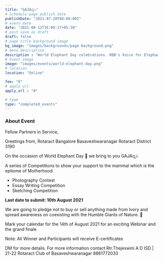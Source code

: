 ```yaml
---
title: "GAJAದ್ವನಿ"
# Schedule page publish date
publishDate: "2021-07-28T08:00:00Z"
# event date
date: "2021-08-12T16:00:17+05:30"
# post save as draft
draft: false
# page title background image
bg_image: "images/backgrounds/page-background.png"
# meta description
description : "World Elephant Day celebrations. RBB's Voice for Elephants!"
# Event image
image: "images/events/world-elephant-day.png"
# location
location: "Online"

fee: "0"
# apply url
apply_url : "#"

# type
type: "completed_events"
---
```


### About Event

Fellow Partners in Service,

Greetings from,
Rotaract Bangalore Basaveshwaranagar
Rotaract District 3190

On the occasion of World Elephant Day 🐘 we bring to you GAJAದ್ವನಿ

A series of Competitions to show your support to the mammal which is the epitome of Motherhood.
- Photography Contest
- Essay Writing Competition
- Sketching Competition
  
**Last date to submit: 10th August 2021**

We are going to pledge not to buy or sell anything made from Ivory and spread awareness on coexisting with the Humble Giants of Nature. 🐘

Mark your calendar for the 14th of August 2021 for an exciting Webinar and the grand finale

Note:
All Winner and Participants will receive E-certificates

DM for more details.
For more information contact
Rtr.Thejeswini A D
ISD | 21-22
Rotaract Club of Basaveshwaranagar
8861772033
